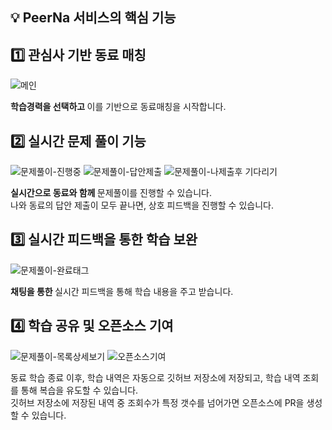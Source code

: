 
<h2> 💡 PeerNa 서비스의 핵심 기능 </h2>

<h2> 1️⃣ 관심사 기반 동료 매칭 </h2>

![메인](https://github.com/PeerNA/frontend/assets/79238676/af9a54e1-4085-4531-9c20-d6d943fc8f60)

<div ><strong> 학습경력을 선택하고 </strong> 이를 기반으로 동료매칭을 시작합니다.  <br/>
</div>
<h2> 2️⃣ 실시간 문제 풀이 기능</h2>

![문제풀이-진행중](https://github.com/PeerNA/frontend/assets/79238676/9027ba8d-4fba-40be-91be-5d70f80f991d)
![문제풀이-답안제출](https://github.com/PeerNA/frontend/assets/79238676/71d9f4c3-f975-476c-9659-d148ea5a253d)
![문제풀이-나제출후 기다리기](https://github.com/PeerNA/frontend/assets/79238676/1b52bcb4-7927-4b66-af0f-563cf2112874)

<div ><strong> 실시간으로 동료와 함께 </strong> 문제풀이를 진행할 수 있습니다.  <br/></div>
<div > 나와 동료의 답안 제출이 모두 끝나면, 상호 피드백을 진행할 수 있습니다. <br/></div>

<h2> 3️⃣ 실시간 피드백을 통한 학습 보완 </h2>

![문제풀이-완료태그](https://github.com/PeerNA/frontend/assets/79238676/dd14ca75-3cd7-4641-b7b8-ed683099b0c6)

<div ><strong> 채팅을 통한 </strong> 실시간 피드백을 통해 학습 내용을 주고 받습니다. <br/></div>
<h2> 4️⃣ 학습 공유 및 오픈소스 기여 </h2>

![문제풀이-목록상세보기](https://github.com/PeerNA/frontend/assets/79238676/fcf022c4-c46a-4a3b-8059-7b386e369730)
![오픈소스기여](https://github.com/PeerNA/frontend/assets/79238676/8e9b49e2-e79f-464e-84b8-021b4d379566)

<div> 동료 학습 종료 이후, 학습 내역은 자동으로 깃허브 저장소에 저장되고, 학습 내역 조회를 통해 복습을 유도할 수 있습니다.<br/></div>
<div> 깃허브 저장소에 저장된 내역 중 조회수가 특정 갯수를 넘어가면 오픈소스에 PR을 생성할 수 있습니다.<br/></div>
